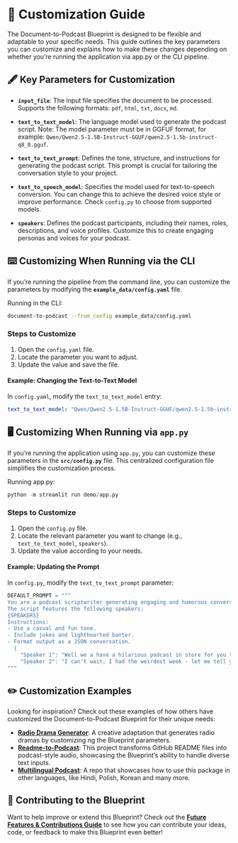 # 🎨 **Customization Guide**

The Document-to-Podcast Blueprint is designed to be flexible and adaptable to your specific needs.
This guide outlines the key parameters you can customize and explains how to make these changes depending on whether you’re running the application via app.py or the CLI pipeline.

## 🖋️ **Key Parameters for Customization**

- **`input_file`**: The input file specifies the document to be processed. Supports the following formats: `pdf`, `html`, `txt`, `docx`, `md`.

- **`text_to_text_model`**: The language model used to generate the podcast script. Note: The model parameter must be in GGFUF format, for example: `Qwen/Qwen2.5-1.5B-Instruct-GGUF/qwen2.5-1.5b-instruct-q8_0.gguf`.

- **`text_to_text_prompt`**: Defines the tone, structure, and instructions for generating the podcast script. This prompt is crucial for tailoring the conversation style to your project.

- **`text_to_speech_model`**: Specifies the model used for text-to-speech conversion. You can change this to achieve the desired voice style or improve performance. Check `config.py` to choose from supported models.

- **`speakers`**: Defines the podcast participants, including their names, roles, descriptions, and voice profiles. Customize this to create engaging personas and voices for your podcast.


## ⌨️ **Customizing When Running via the CLI**

If you’re running the pipeline from the command line, you can customize the parameters by modifying the **`example_data/config.yaml`** file.

Running in the CLI:
```bash
document-to-podcast --from_config example_data/config.yaml
```

### Steps to Customize
1. Open the `config.yaml` file.
2. Locate the parameter you want to adjust.
3. Update the value and save the file.

#### Example: Changing the Text-to-Text Model
In `config.yaml`, modify the `text_to_text_model` entry:

```yaml
text_to_text_model: "Qwen/Qwen2.5-1.5B-Instruct-GGUF/qwen2.5-1.5b-instruct-q8_0.gguf"
```

## 🖥️ **Customizing When Running via `app.py`**

If you’re running the application using `app.py`, you can customize these parameters in the **`src/config.py`** file. This centralized configuration file simplifies the customization process.

Running app.py:
```python
python -m streamlit run demo/app.py
```

### Steps to Customize
1. Open the `config.py` file.
2. Locate the relevant parameter you want to change (e.g., `text_to_text_model`, `speakers`).
3. Update the value according to your needs.

#### Example: Updating the Prompt
In `config.py`, modify the `text_to_text_prompt` parameter:

```python
DEFAULT_PROMPT = """
You are a podcast scriptwriter generating engaging and humorous conversations in JSON format.
The script features the following speakers:
{SPEAKERS}
Instructions:
- Use a casual and fun tone.
- Include jokes and lighthearted banter.
- Format output as a JSON conversation.
  {
    "Speaker 1": "Well we a have a hilarious podcast in store for you today...",
    "Speaker 2": "I can't wait, I had the weirdest week - let me tell you all about it...",
"""
```

## ✏️ **Customization Examples**

Looking for inspiration? Check out these examples of how others have customized the Document-to-Podcast Blueprint for their unique needs:

- **[Radio Drama Generator](https://github.com/stefanfrench/radio-drama-generator)**: A creative adaptation that generates radio dramas by customizing ng the Blueprint parameters.
- **[Readme-to-Podcast](https://github.com/alexmeckes/readme-to-podcast)**: This project transforms GitHub README files into podcast-style audio, showcasing the Blueprint’s ability to handle diverse text inputs.
- **[Multilingual Podcast](https://github.com/Kostis-S-Z/document-to-podcast/)**: A repo that showcases how to use this package in other languages, like Hindi, Polish, Korean and many more.

## 🤝 **Contributing to the Blueprint**

Want to help improve or extend this Blueprint? Check out the **[Future Features & Contributions Guide](future-features-contributions.md)** to see how you can contribute your ideas, code, or feedback to make this Blueprint even better!
